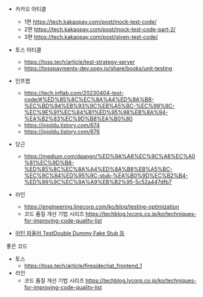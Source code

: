 
- 카카오 아티클
	- 1편 https://tech.kakaopay.com/post/mock-test-code/
	- 2편 https://tech.kakaopay.com/post/mock-test-code-part-2/
	- 3편 https://tech.kakaopay.com/post/given-test-code/
- 토스 아티클
	- https://toss.tech/article/test-strategy-server
	- https://tosspayments-dev.oopy.io/share/books/unit-testing
- 인프랩
	- https://tech.inflab.com/20230404-test-code/#%ED%85%8C%EC%8A%A4%ED%8A%B8-%EC%BD%94%EB%93%9C%EB%A5%BC-%EC%99%9C-%EC%9E%91%EC%84%B1%ED%95%98%EB%8A%94-%EA%B2%83%EC%9D%B8%EA%B0%80
	- https://jojoldu.tistory.com/674
	- https://jojoldu.tistory.com/676
- 당근
	- https://medium.com/daangn/%ED%9A%A8%EC%9C%A8%EC%A0%81%EC%9D%B8-%ED%85%8C%EC%8A%A4%ED%8A%B8%EB%A5%BC-%EC%9C%84%ED%95%9C-stub-%EA%B0%9D%EC%B2%B4-%ED%99%9C%EC%9A%A9%EB%B2%95-5c52a447dfb7
- 라인
	- https://engineering.linecorp.com/ko/blog/testing-optimization
	- 코드 품질 개선 기법 시리즈 https://techblog.lycorp.co.jp/ko/techniques-for-improving-code-quality-list

- [마틴 파울러 TestDouble Dummy Fake Stub 등](https://martinfowler.com/bliki/TestDouble.html) 

좋은 코드

- 토스
	- https://toss.tech/article/firesidechat_frontend_1
- 라인
	- 코드 품질 개선 기법 시리즈 https://techblog.lycorp.co.jp/ko/techniques-for-improving-code-quality-list

